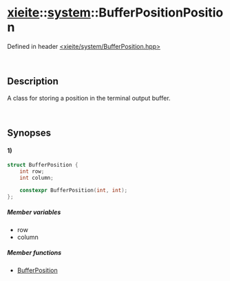 # [xieite](../xieite.md)\:\:[system](../system.md)\:\:BufferPositionPosition
Defined in header [<xieite/system/BufferPosition.hpp>](../../include/xieite/system/BufferPosition.hpp)

&nbsp;

## Description
A class for storing a position in the terminal output buffer.

&nbsp;

## Synopses
#### 1)
```cpp
struct BufferPosition {
    int row;
    int column;

    constexpr BufferPosition(int, int);
};
```
##### Member variables
- row
- column
##### Member functions
- [BufferPosition](./BufferPosition/1/operators/constructor.md)
